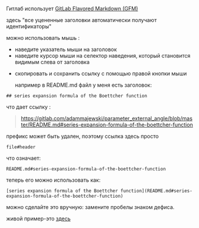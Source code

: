 <p>Гитлаб использует <a href="https://gitlab.com/gitlab-org/gitlab-ce/blob/master/doc/user/markdown.md#header-ids-and-links">GitLab Flavored Markdown (GFM)</a></p>
<p>здесь "все уцененные заголовки автоматически получают идентификаторы"</p>
<p>можно использовать мышь :</p>

<ul>
<li>наведите указатель мыши на заголовок</li>
<li>наведите курсор мыши на селектор наведения, который становится видимым слева от заголовка</li>
<li>
<p>скопировать и сохранить ссылку с помощью правой кнопки мыши</p>
<p>например в README.md файл у меня есть заголовок:</p>
</li>
</ul>

<p><code>## series expansion formula of the Boettcher function</code></p>
<p>что дает ссылку : </p>
<blockquote>
<p><a href="https://gitlab.com/adammajewski/parameter_external_angle/blob/master/README.md#series-expansion-formula-of-the-boettcher-function">https://gitlab.com/adammajewski/parameter_external_angle/blob/master/README.md#series-expansion-formula-of-the-boettcher-function</a></p>
</blockquote>

<p>префикс может быть удален, поэтому ссылка здесь просто </p>
<pre><code class="hljs stylus">file<span class="hljs-selector-id">#header</span>
</code></pre>
<p>что означает:</p>
<pre><code class="hljs ada">README.md#series-expansion-formula-<span class="hljs-keyword">of</span>-the-boettcher-<span class="hljs-keyword">function</span>
<span class="hljs-title"></span></code></pre>
<p>теперь его можно использовать как:</p>
<p><code>[series expansion formula of the Boettcher function](README.md#series-expansion-formula-of-the-boettcher-function)</code></p>
<p>можно сделайте это вручную: замените пробелы знаком дефиса. </p>
<p>живой пример-это <a href="https://gitlab.com/ValenHouse/Apple/blob/main/README.md">здесь</a></p> 